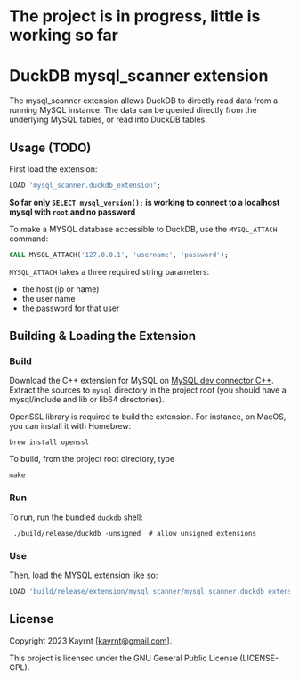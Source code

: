# The project is in progress, little is working so far

# DuckDB mysql_scanner extension

The mysql_scanner extension allows DuckDB to directly read data from a running MySQL instance. The data can be queried directly from the underlying MySQL tables, or read into DuckDB tables.

## Usage (TODO)

First load the extension:
```SQL
LOAD 'mysql_scanner.duckdb_extension';
```

**So far only `SELECT mysql_version();` is working to connect to a localhost mysql with `root` and no password**

To make a MYSQL database accessible to DuckDB, use the `MYSQL_ATTACH` command:
```SQL
CALL MYSQL_ATTACH('127.0.0.1', 'username', 'password');
```
`MYSQL_ATTACH` takes a three required string parameters:

- the host (ip or name)
- the user name
- the password for that user

## Building & Loading the Extension

### Build

Download the C++ extension for MySQL on [MySQL dev connector C++](https://dev.mysql.com/downloads/connector/cpp/).
Extract the sources to `mysql` directory in the project root (you should have a mysql/include and lib or lib64 directories).

OpenSSL library is required to build the extension. For instance, on MacOS, you can install it with Homebrew:
```
brew install openssl
```

To build, from the project root directory, type 
```
make
```

### Run

To run, run the bundled `duckdb` shell:
```
 ./build/release/duckdb -unsigned  # allow unsigned extensions
```

### Use

Then, load the MYSQL extension like so:
```SQL
LOAD 'build/release/extension/mysql_scanner/mysql_scanner.duckdb_extension';
```



## License

Copyright 2023 Kayrnt [kayrnt@gmail.com].

This project is licensed under the GNU General Public License (LICENSE-GPL).
